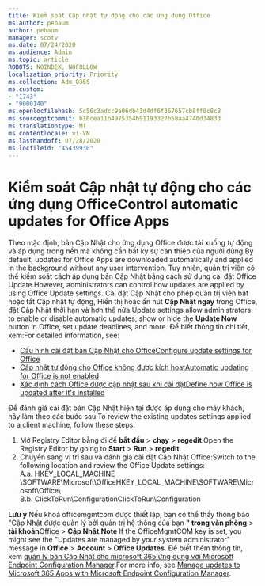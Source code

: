 ```yaml
---
title: Kiểm soát Cập nhật tự động cho các ứng dụng Office
ms.author: pebaum
author: pebaum
manager: scotv
ms.date: 07/24/2020
ms.audience: Admin
ms.topic: article
ROBOTS: NOINDEX, NOFOLLOW
localization_priority: Priority
ms.collection: Adm_O365
ms.custom:
- "1743"
- "9000140"
ms.openlocfilehash: 5c56c3adcc9a06db43d4df6f367657cb8ff0c8c8
ms.sourcegitcommit: b10cea11b4975354b91193327b58aa4740d34833
ms.translationtype: MT
ms.contentlocale: vi-VN
ms.lasthandoff: 07/28/2020
ms.locfileid: "45439930"
---
```

# <a name="control-automatic-updates-for-office-apps"></a><span data-ttu-id="8db78-102">Kiểm soát Cập nhật tự động cho các ứng dụng Office</span><span class="sxs-lookup"><span data-stu-id="8db78-102">Control automatic updates for Office Apps</span></span>

<span data-ttu-id="8db78-103">Theo mặc định, bản Cập Nhật cho ứng dụng Office được tải xuống tự động và áp dụng trong nền mà không cần bất kỳ sự can thiệp của người dùng.</span><span class="sxs-lookup"><span data-stu-id="8db78-103">By default, updates for Office Apps are downloaded automatically and applied in the background without any user intervention.</span></span> <span data-ttu-id="8db78-104">Tuy nhiên, quản trị viên có thể kiểm soát cách áp dụng bản Cập Nhật bằng cách sử dụng cài đặt Office Update.</span><span class="sxs-lookup"><span data-stu-id="8db78-104">However, administrators can control how updates are applied by using Office Update settings.</span></span> <span data-ttu-id="8db78-105">Cài đặt Cập Nhật cho phép quản trị viên bật hoặc tắt Cập nhật tự động, Hiển thị hoặc ẩn nút **Cập Nhật ngay** trong Office, đặt Cập Nhật thời hạn và hơn thế nữa.</span><span class="sxs-lookup"><span data-stu-id="8db78-105">Update settings allow administrators to enable or disable automatic updates, show or hide the **Update Now** button in Office, set update deadlines, and more.</span></span> <span data-ttu-id="8db78-106">Để biết thông tin chi tiết, xem:</span><span class="sxs-lookup"><span data-stu-id="8db78-106">For detailed information, see:</span></span>

- [<span data-ttu-id="8db78-107">Cấu hình cài đặt bản Cập Nhật cho Office</span><span class="sxs-lookup"><span data-stu-id="8db78-107">Configure update settings for Office</span></span>](https://docs.microsoft.com/deployoffice/configure-update-settings-for-office-365-proplus)  
- [<span data-ttu-id="8db78-108">Cập nhật tự động cho Office không được kích hoạt</span><span class="sxs-lookup"><span data-stu-id="8db78-108">Automatic updating for Office is not enabled</span></span>](https://support.microsoft.com/help/2753538/automatic-updating-for-office-2013-and-office-2016-click-to-run-is-not)  
- [<span data-ttu-id="8db78-109">Xác định cách Office được cập nhật sau khi cài đặt</span><span class="sxs-lookup"><span data-stu-id="8db78-109">Define how Office is updated after it's installed</span></span>](https://docs.microsoft.com/deployoffice/configuration-options-for-the-office-2016-deployment-tool#updates-element)

<span data-ttu-id="8db78-110">Để đánh giá cài đặt bản Cập Nhật hiện tại được áp dụng cho máy khách, hãy làm theo các bước sau:</span><span class="sxs-lookup"><span data-stu-id="8db78-110">To review the existing updates settings applied to a client machine, follow these steps:</span></span>

1. <span data-ttu-id="8db78-111">Mở Registry Editor bằng đi để **bắt đầu**  >  **chạy**  >  **regedit**.</span><span class="sxs-lookup"><span data-stu-id="8db78-111">Open the Registry Editor by going to **Start** > **Run** > **regedit**.</span></span>
2. <span data-ttu-id="8db78-112">Chuyển sang vị trí sau và đánh giá cài đặt Cập Nhật Office:</span><span class="sxs-lookup"><span data-stu-id="8db78-112">Switch to the following location and review the Office Update settings:</span></span>  
    <span data-ttu-id="8db78-113">A.</span><span class="sxs-lookup"><span data-stu-id="8db78-113">a.</span></span> <span data-ttu-id="8db78-114">HKEY_LOCAL_MACHINE \SOFTWARE\Microsoft\Office</span><span class="sxs-lookup"><span data-stu-id="8db78-114">HKEY_LOCAL_MACHINE\SOFTWARE\Microsoft\Office</span></span>\  
    <span data-ttu-id="8db78-115">B.</span><span class="sxs-lookup"><span data-stu-id="8db78-115">b.</span></span> <span data-ttu-id="8db78-116">ClickToRun\Configuration</span><span class="sxs-lookup"><span data-stu-id="8db78-116">ClickToRun\Configuration</span></span>

<span data-ttu-id="8db78-117">**Lưu ý**  Nếu khoá officemgmtcom được thiết lập, bạn có thể thấy thông báo "Cập Nhật được quản lý bởi quản trị hệ thống của bạn **" trong văn phòng**  >  **tài khoản**Office  >  **Cập Nhật**.</span><span class="sxs-lookup"><span data-stu-id="8db78-117">**Note**  If the OfficeMgmtCOM key is set, you might see the "Updates are managed by your system administrator" message in **Office** > **Account** > **Office Updates**.</span></span> <span data-ttu-id="8db78-118">Để biết thêm thông tin, xem [quản lý bản Cập Nhật cho microsoft 365 ứng dụng với Microsoft Endpoint Configuration Manager](https://docs.microsoft.com/deployoffice/manage-updates-to-office-365-proplus-with-system-center-configuration-manager#method-1-use-office-deployment-tool-to-enable-office-365-clients-to-receive-updates-from-configuration-manager).</span><span class="sxs-lookup"><span data-stu-id="8db78-118">For more info, see [Manage updates to Microsoft 365 Apps with Microsoft Endpoint Configuration Manager](https://docs.microsoft.com/deployoffice/manage-updates-to-office-365-proplus-with-system-center-configuration-manager#method-1-use-office-deployment-tool-to-enable-office-365-clients-to-receive-updates-from-configuration-manager).</span></span>  